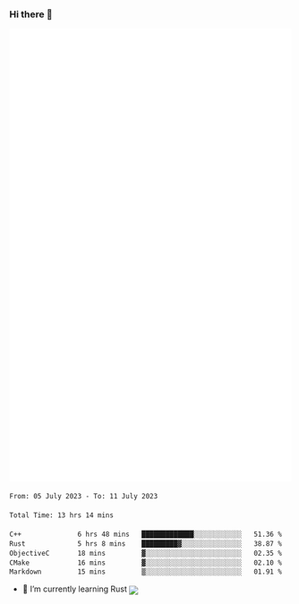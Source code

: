 ### Hi there 👋

![metrics](metrics.svg)

<!--START_SECTION:waka-->

```txt
From: 05 July 2023 - To: 11 July 2023

Total Time: 13 hrs 14 mins

C++              6 hrs 48 mins   █████████████░░░░░░░░░░░░   51.36 %
Rust             5 hrs 8 mins    █████████▓░░░░░░░░░░░░░░░   38.87 %
ObjectiveC       18 mins         ▓░░░░░░░░░░░░░░░░░░░░░░░░   02.35 %
CMake            16 mins         ▓░░░░░░░░░░░░░░░░░░░░░░░░   02.10 %
Markdown         15 mins         ▒░░░░░░░░░░░░░░░░░░░░░░░░   01.91 %
```

<!--END_SECTION:waka-->

<!--
**FlorianXXIV/FlorianXXIV** is a ✨ _special_ ✨ repository because its `README.md` (this file) appears on your GitHub profile.

Here are some ideas to get you started:

- 🔭 I’m currently working on ...
- 🌱 I’m currently learning ...
- 👯 I’m looking to collaborate on ...
- 🤔 I’m looking for help with ...
- 💬 Ask me about ...
- 📫 How to reach me: ...
- 😄 Pronouns: ...
- ⚡ Fun fact: ...
-->
- 🌱 I’m currently learning Rust <img src="https://github.com/FlorianXXIV/FlorianXXIV/assets/57264002/eb5c9a8d-c2ed-4079-a1f8-7ba638ec0af2" align="center" width="4%"/>

